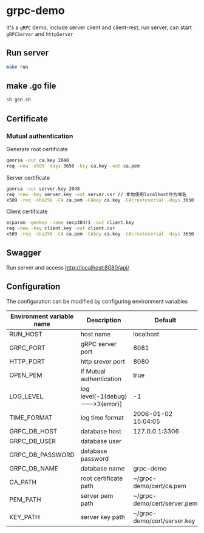 # grpc-demo
It's a `gRPC` demo, include server client and client-rest, run server, can start `gRPCServer` and `httpServer`
## Run server
```bash
make run
```
## make .go file
```bash
sh gen.sh
```
## Certificate
### Mutual authentication
Generate root certificate
```bash
genrsa -out ca.key 2048
req -new -x509 -days 3650 -key ca.key -out ca.pem
```
Server certificate
```bash
genrsa -out server.key 2048
req -new -key server.key -out server.csr // 本地使用localhost作为域名
x509 -req -sha256 -CA ca.pem -CAkey ca.key -CAcreateserial -days 3650 -in server.csr -out server.pem
```
Client certificate
```bash
ecparam -genkey -name secp384r1 -out client.key
req -new -key client.key -out client.csr
x509 -req -sha256 -CA ca.pem -CAkey ca.key -CAcreateserial -days 3650 -in client.csr -out client.pem
```
## Swagger
Run server and access <http://localhost:8080/api/>
## Configuration
The configuration can be modified by configuring environment variables

| Environment variable name | Description                      | Default                     |
| ------------------------- | -------------------------------- | --------------------------- |
| RUN_HOST                  | host name                        | localhost                   |
| GRPC_PORT                 | gRPC server port                 | 8081                        |
| HTTP_PORT                 | http srever port                 | 8080                        |
| OPEN_PEM                  | if Mutual authentication         | true                        |
| LOG_LEVEL                 | log level[-1(debug)--->3(error)] | -1                          |
| TIME_FORMAT               | log time format                  | 2006-01-02 15:04:05         |
| GRPC_DB_HOST              | database host                    | 127.0.0.1:3306              |
| GRPC_DB_USER              | database user                    |                             |
| GRPC_DB_PASSWORD          | database password                |                             |
| GRPC_DB_NAME              | database name                    | grpc-demo                   |
| CA_PATH                   | root certificate path            | ~/grpc-demo/cert/ca.pem     |
| PEM_PATH                  | server pem path                  | ~/grpc-demo/cert/server.pem |
| KEY_PATH                  | server key path                  | ~/grpc-demo/cert/server.key |

